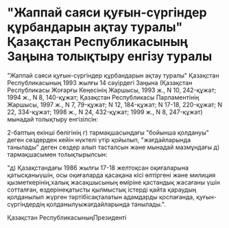 # "Жаппай саяси қуғын-сүргіндер құрбандарын ақтау туралы" Қазақстан Республикасының Заңына толықтыру енгізу туралы

"Жаппай саяси қуғын-сүргіндер құрбандарын ақтау туралы" Қазақстан Республикасының 1993 жылғы 14 сәуірдегі Заңына (Қазақстан Республикасы Жоғарғы Кеңесінің Жаршысы, 1993 ж., N 10, 242-құжат; 1994 ж., N 8, 140-құжат; Қазақстан Республикасы Парламентінің Жаршысы, 1997 ж., N 7, 79-құжат; N 12, 184-құжат; N 17-18, 220-құжат; N 22, 334-құжат; 1998 ж., N 24, 432-құжат; 1999 ж., N 8, 247-құжат) мынадай толықтыру енгізілсін:

2-баптың екінші бөлігінің г) тармақшасындағы "бойынша қолдануы" деген сөздерден кейін нүктелі үтір қойылып, "жағдайларында танылады" деген сөздер алып тасталсын және мынадай мазмұндағы д) тармақшасымен толықтырылсын:

"д) Қазақстандағы 1986 жылғы 17-18 желтоқсан оқиғаларына қатысқаныүшін, осы оқиғаларда қасақана кісі өлтіргені және милиция қызметкерінің,халық жасақшысының өміріне қастандық жасағаны үшін сотталған, өздерінеқатысты қылмыстық істерді қайта қараудың қолданылып жүрген тәртібісақталатын адамдарды қоспағанда, қуғын-сүргіндердің қолданылуыжағдайларында танылады.".

Қазақстан РеспубликасыныңПрезиденті


